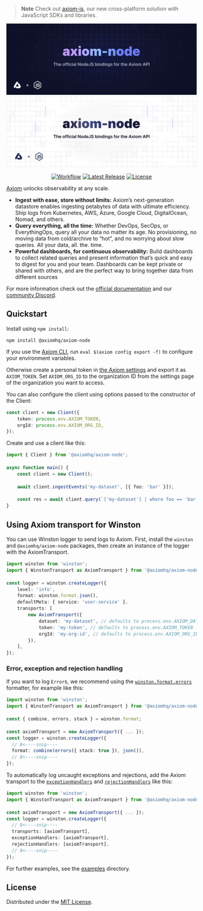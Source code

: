 > **Note** Check out [axiom-js](https://github.com/axiomhq/axiomjs), our new cross-platform solution with JavaScript SDKs and libraries.

![axiom-node: The official NodeJS bindings for the Axiom API](.github/images/banner-dark.svg#gh-dark-mode-only)
![axiom-node: The official NodeJS bindings for the Axiom API](.github/images/banner-light.svg#gh-light-mode-only)

<div align="center">

[![Workflow][workflow_badge]][workflow]
[![Latest Release][release_badge]][release]
[![License][license_badge]][license]

</div>

[Axiom](https://axiom.co) unlocks observability at any scale.

-   **Ingest with ease, store without limits:** Axiom’s next-generation datastore enables ingesting petabytes of data with ultimate efficiency. Ship logs from Kubernetes, AWS, Azure, Google Cloud, DigitalOcean, Nomad, and others.
-   **Query everything, all the time:** Whether DevOps, SecOps, or EverythingOps, query all your data no matter its age. No provisioning, no moving data from cold/archive to “hot”, and no worrying about slow queries. All your data, all. the. time.
-   **Powerful dashboards, for continuous observability:** Build dashboards to collect related queries and present information that’s quick and easy to digest for you and your team. Dashboards can be kept private or shared with others, and are the perfect way to bring together data from different sources

For more information check out the [official documentation](https://axiom.co/docs)
and our
[community Discord](https://axiom.co/discord).

## Quickstart

Install using `npm install`:

```shell
npm install @axiomhq/axiom-node
```

If you use the [Axiom CLI](https://github.com/axiomhq/cli), run `eval $(axiom config export -f)` to configure your environment variables.

Otherwise create a personal token in [the Axiom settings](https://app.axiom.co/profile) and export it as `AXIOM_TOKEN`. Set `AXIOM_ORG_ID` to the organization ID from the settings page of the organization you want to access.

You can also configure the client using options passed to the constructor of the Client:

```ts
const client = new Client({
    token: process.env.AXIOM_TOKEN,
    orgId: process.env.AXIOM_ORG_ID,
});
```

Create and use a client like this:

```ts
import { Client } from '@axiomhq/axiom-node';

async function main() {
    const client = new Client();

    await client.ingestEvents('my-dataset', [{ foo: 'bar' }]);

    const res = await client.query(`['my-dataset'] | where foo == 'bar' | limit 100`);
}
```

## Using Axiom transport for Winston

You can use Winston logger to send logs to Axiom. First, install the `winston` and `@axiomhq/axiom-node` packages, then
create an instance of the logger with the AxiomTransport.

```ts
import winston from 'winston';
import { WinstonTransport as AxiomTransport } from '@axiomhq/axiom-node';

const logger = winston.createLogger({
    level: 'info',
    format: winston.format.json(),
    defaultMeta: { service: 'user-service' },
    transports: [
        new AxiomTransport({
            dataset: 'my-dataset', // defaults to process.env.AXIOM_DATASET
            token: 'my-token', // defaults to process.env.AXIOM_TOKEN
            orgId: 'my-org-id', // defaults to process.env.AXIOM_ORG_ID
        }),
    ],
});
```

### Error, exception and rejection handling

If you want to log `Error`s, we recommend using the
[`winston.format.errors`](https://github.com/winstonjs/logform#errors)
formatter, for example like this:

```ts
import winston from 'winston';
import { WinstonTransport as AxiomTransport } from '@axiomhq/axiom-node';

const { combine, errors, stack } = winston.format;

const axiomTransport = new AxiomTransport({ ... });
const logger = winston.createLogger({
  // 8<----snip----
  format: combine(errors({ stack: true }), json()),
  // 8<----snip----
});
```

To automatically log uncaught exceptions and rejections, add the Axiom transport to the
[`exceptionHandlers`](https://github.com/winstonjs/winston#exceptions) and
[`rejectionHandlers`](https://github.com/winstonjs/winston#rejections) like
this:

```ts
import winston from 'winston';
import { WinstonTransport as AxiomTransport } from '@axiomhq/axiom-node';

const axiomTransport = new AxiomTransport({ ... });
const logger = winston.createLogger({
  // 8<----snip----
  transports: [axiomTransport],
  exceptionHandlers: [axiomTransport],
  rejectionHandlers: [axiomTransport],
  // 8<----snip----
});
```

For further examples, see the [examples](examples) directory.

## License

Distributed under the [MIT License](LICENSE).

<!-- Badges -->

[workflow]: https://github.com/axiomhq/axiom-node/actions/workflows/ci.yml
[workflow_badge]: https://img.shields.io/github/actions/workflow/status/axiomhq/axiom-node/ci.yml?branch=main&ghcache=unused
[release]: https://github.com/axiomhq/axiom-node/releases/latest
[release_badge]: https://img.shields.io/github/release/axiomhq/axiom-node.svg?ghcache=unused
[license]: https://opensource.org/licenses/MIT
[license_badge]: https://img.shields.io/github/license/axiomhq/axiom-node.svg?color=blue&ghcache=unused
